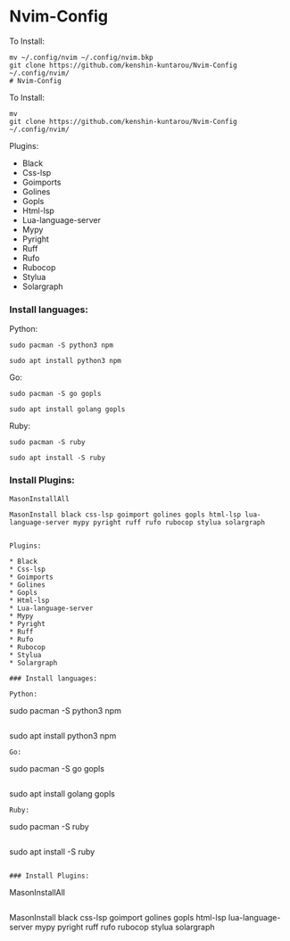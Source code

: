 # Nvim-Config

To Install:

```
mv ~/.config/nvim ~/.config/nvim.bkp
git clone https://github.com/kenshin-kuntarou/Nvim-Config ~/.config/nvim/
# Nvim-Config
```

To Install:

```
mv 
git clone https://github.com/kenshin-kuntarou/Nvim-Config ~/.config/nvim/
```

Plugins:

* Black
* Css-lsp
* Goimports
* Golines
* Gopls
* Html-lsp
* Lua-language-server
* Mypy
* Pyright
* Ruff
* Rufo
* Rubocop
* Stylua 
* Solargraph

### Install languages:

Python:

```
sudo pacman -S python3 npm
```
```
sudo apt install python3 npm
```
Go:

```
sudo pacman -S go gopls
```

```
sudo apt install golang gopls
```
Ruby:

```
sudo pacman -S ruby
```

```
sudo apt install -S ruby
```

### Install Plugins:

```
MasonInstallAll
```

```
MasonInstall black css-lsp goimport golines gopls html-lsp lua-language-server mypy pyright ruff rufo rubocop stylua solargraph 
```
```

Plugins:

* Black
* Css-lsp
* Goimports
* Golines
* Gopls
* Html-lsp
* Lua-language-server
* Mypy
* Pyright
* Ruff
* Rufo
* Rubocop
* Stylua 
* Solargraph

### Install languages:

Python:

```
sudo pacman -S python3 npm
```
```
sudo apt install python3 npm
```
Go:

```
sudo pacman -S go gopls
```

```
sudo apt install golang gopls
```
Ruby:

```
sudo pacman -S ruby
```

```
sudo apt install -S ruby
```

### Install Plugins:

```
MasonInstallAll
```

```
MasonInstall black css-lsp goimport golines gopls html-lsp lua-language-server mypy pyright ruff rufo rubocop stylua solargraph 
```
